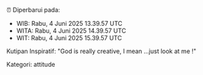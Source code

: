 ⏰ Diperbarui pada:
- WIB: Rabu, 4 Juni 2025 13.39.57 UTC
- WITA: Rabu, 4 Juni 2025 14.39.57 UTC
- WIT: Rabu, 4 Juni 2025 15.39.57 UTC

Kutipan Inspiratif:
"God is really creative, I mean ...just look at me !"


Kategori: attitude

